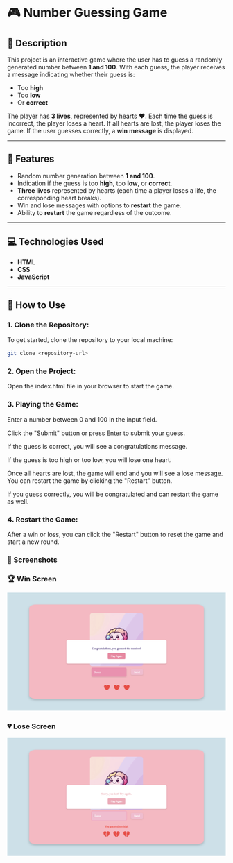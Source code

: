 # 🎮 **Number Guessing Game**

## 📖 Description

This project is an interactive game where the user has to guess a randomly generated number between **1 and 100**. With each guess, the player receives a message indicating whether their guess is:

- Too **high**
- Too **low**
- Or **correct**

The player has **3 lives**, represented by hearts ❤️. Each time the guess is incorrect, the player loses a heart. If all hearts are lost, the player loses the game. If the user guesses correctly, a **win message** is displayed.

---

## 🚀 Features

- Random number generation between **1 and 100**.
- Indication if the guess is too **high**, too **low**, or **correct**.
- **Three lives** represented by hearts (each time a player loses a life, the corresponding heart breaks).
- Win and lose messages with options to **restart** the game.
- Ability to **restart** the game regardless of the outcome.

---

## 💻 Technologies Used

- **HTML**
- **CSS**
- **JavaScript**

---

## 🔧 How to Use

### 1. Clone the Repository:

To get started, clone the repository to your local machine:

```bash
git clone <repository-url>
```

### 2. Open the Project:

Open the index.html file in your browser to start the game.

### 3. Playing the Game:

Enter a number between 0 and 100 in the input field.

Click the "Submit" button or press Enter to submit your guess.

If the guess is correct, you will see a congratulations message.

If the guess is too high or too low, you will lose one heart.

Once all hearts are lost, the game will end and you will see a lose message. You can restart the game by clicking the "Restart" button.

If you guess correctly, you will be congratulated and can restart the game as well.

### 4. Restart the Game:

After a win or loss, you can click the "Restart" button to reset the game and start a new round.

### 📸 Screenshots

### 🏆 Win Screen

![Win Screen](./assets/screenshots/win-screenshot.png)

### 💔 Lose Screen

![Lose Screen](./assets/screenshots/lose-screenshot.png)
